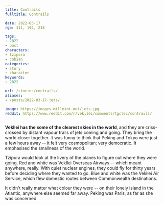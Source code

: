 ```yaml
---
title: Contrails
fulltitle: Contrails

date: 2022-03-17
rgb: 111, 194, 218

tags: 
- 2022
- post
characters:
- tzipora
- cobian
categories:
- story
- character
keywords:
- 2022

url: /stories/contrails/
aliases:
- /posts/2022-03-17-jets/

image: https://images.millmint.net/jets.jpg
reddit: https://www.reddit.com/r/vekllei/comments/tgctec/contrails/
---
```

**Vekllei has the some of the clearest skies in the world**, and they are criss-crossed by distant vapour trails of jets coming and going. They bring the world closer together. It was funny to think that Peking and Tokyo were just a few hours away -- it felt very cosmopolitan; very democratic. It emphasised the smallness of the world.

Tzipora would look at the livery of the planes to figure out where they were going. Red and white was Vekllei Overseas Airways -- which meant anywhere, really. With quiet nuclear engines, they could fly for thirty years before deciding where they wanted to go. Blue and white was the Vekllei Air Service, which flew domestic routes between Commonwealth destinations. 

It didn't really matter what colour they were -- on their lonely island in the Atlantic, anywhere else seemed far away. Peking was Paris, as far as she was concerned.

